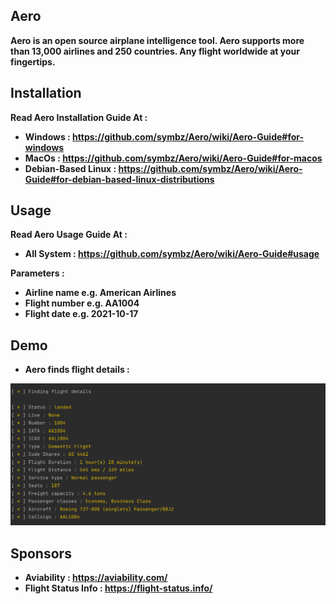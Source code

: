 ## Aero
**Aero is an open source airplane intelligence tool. Aero supports more than 13,000 airlines and 250 countries. Any flight worldwide at your fingertips.**

## Installation
**Read Aero Installation Guide At :**
* **Windows : https://github.com/symbz/Aero/wiki/Aero-Guide#for-windows**
* **MacOs : https://github.com/symbz/Aero/wiki/Aero-Guide#for-macos**
* **Debian-Based Linux : https://github.com/symbz/Aero/wiki/Aero-Guide#for-debian-based-linux-distributions**

## Usage
**Read Aero Usage Guide At :**
* **All System : https://github.com/symbz/Aero/wiki/Aero-Guide#usage**

**Parameters :**
* **Airline name e.g. American Airlines**
* **Flight number e.g. AA1004**
* **Flight date e.g. 2021-10-17**

## Demo
* **Aero finds flight details :**
<p align="center">
<img src="src/demo.png">
</p>

## Sponsors
* **Aviability : https://aviability.com/**
* **Flight Status Info : https://flight-status.info/**
